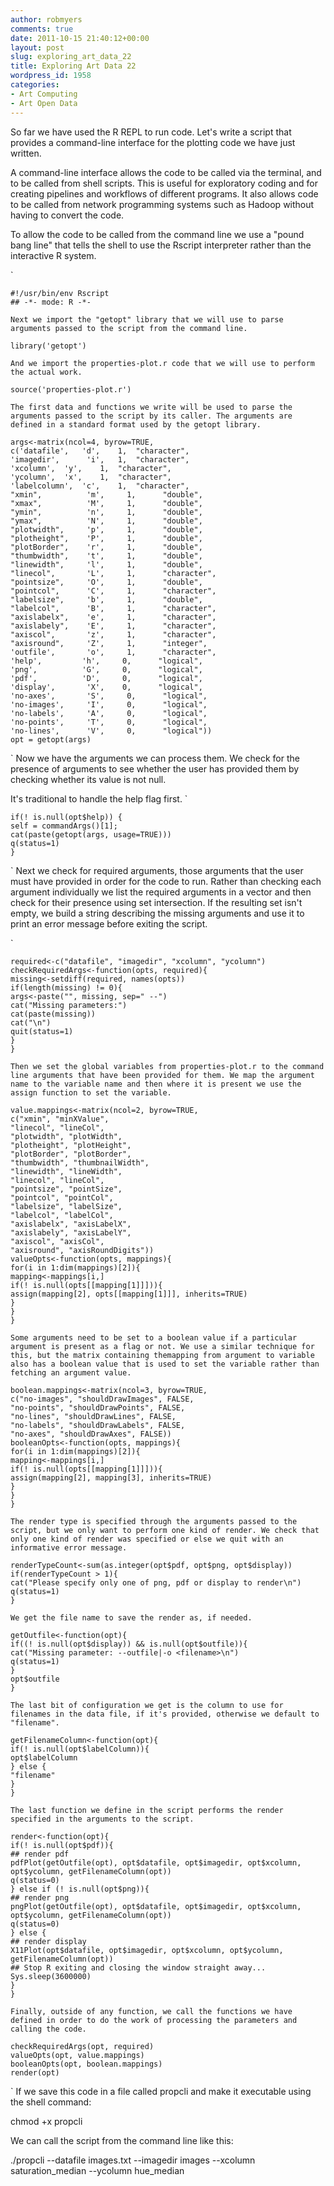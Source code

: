 ```yaml
---
author: robmyers
comments: true
date: 2011-10-15 21:40:12+00:00
layout: post
slug: exploring_art_data_22
title: Exploring Art Data 22
wordpress_id: 1958
categories:
- Art Computing
- Art Open Data
---
```


So far we have used the R REPL to run code. Let's write a script that provides a command-line interface for the plotting code we have just written.  

A command-line interface allows the code to be called via the terminal, and to be called from shell scripts. This is useful for exploratory coding and for creating pipelines and workflows of different programs. It also allows code to be called from network programming systems such as Hadoop without having to convert the code.  

To allow the code to be called from the command line we use a "pound bang line" that tells the shell to use the Rscript interpreter rather than the interactive R system.  

`
    
    
    #!/usr/bin/env Rscript
    ## -*- mode: R -*-
    

`
Next we import the "getopt" library that we will use to parse arguments passed to the script from the command line.
`
    
    
    library('getopt')
    

`
And we import the properties-plot.r code that we will use to perform the actual work.
`
    
    
    source('properties-plot.r')
    

`
The first data and functions we write will be used to parse the arguments passed to the script by its caller. The arguments are defined in a standard format used by the getopt library.
`
    
    
    args<-matrix(ncol=4, byrow=TRUE,
    c('datafile',	'd', 	1,	"character",
    'imagedir',      'i',	1,	"character",
    'xcolumn',	'y',	1,	"character",
    'ycolumn',	'x',	1,	"character",
    'labelcolumn',	'c',	1,	"character",
    "xmin",          'm',     1,      "double",
    "xmax",          'M',     1,      "double",
    "ymin",          'n',     1,      "double",
    "ymax",          'N',     1,      "double",
    "plotwidth",     'p',     1,      "double",
    "plotheight",    'P',     1,      "double",
    "plotBorder",    'r',     1,      "double",
    "thumbwidth",    't',     1,      "double",
    "linewidth",     'l',     1,      "double",
    "linecol",       'L',     1,      "character",
    "pointsize",     'O',     1,      "double",
    "pointcol",      'C',     1,      "character",
    "labelsize",     'b',     1,      "double",
    "labelcol",      'B',     1,      "character",
    "axislabelx",    'e',     1,      "character",
    "axislabely",    'E',     1,      "character",
    "axiscol",       'z',     1,      "character",
    "axisround",     'Z',     1,      "integer",
    'outfile',       'o',     1,      "character",
    'help',	        'h',	 0,      "logical",
    'png',	        'G',	 0,      "logical",
    'pdf',	        'D',	 0,      "logical",
    'display',       'X',	 0,      "logical",
    'no-axes',       'S',     0,      "logical",
    'no-images',     'I',     0,      "logical",
    'no-labels',     'A',     0,      "logical",
    'no-points',     'T',     0,      "logical",
    'no-lines',      'V',     0,      "logical"))
    opt = getopt(args)
    

`
Now we have the arguments we can process them. We check for the presence of arguments to see whether the user has provided them by checking whether its value is not null.  

It's traditional to handle the help flag first.
`
    
    
    if(! is.null(opt$help)) {
    self = commandArgs()[1];
    cat(paste(getopt(args, usage=TRUE)))
    q(status=1)
    }
    

`
Next we check for required arguments, those arguments that the user must have provided in order for the code to run. Rather than checking each argument individually we list the required arguments in a vector and then check for their presence using set intersection. If the resulting set isn't empty, we build a string describing the missing arguments and use it to print an error message before exiting the script.  

`
    
    
    required<-c("datafile", "imagedir", "xcolumn", "ycolumn")
    checkRequiredArgs<-function(opts, required){
    missing<-setdiff(required, names(opts))
    if(length(missing) != 0){
    args<-paste("", missing, sep=" --")
    cat("Missing parameters:")
    cat(paste(missing))
    cat("\n")
    quit(status=1)
    }
    }
    

`
Then we set the global variables from properties-plot.r to the command line arguments that have been provided for them. We map the argument name to the variable name and then where it is present we use the assign function to set the variable.
`
    
    
    value.mappings<-matrix(ncol=2, byrow=TRUE,
    c("xmin", "minXValue",
    "linecol", "lineCol",
    "plotwidth", "plotWidth",
    "plotheight", "plotHeight",
    "plotBorder", "plotBorder",
    "thumbwidth", "thumbnailWidth",
    "linewidth", "lineWidth",
    "linecol", "lineCol",
    "pointsize", "pointSize",
    "pointcol", "pointCol",
    "labelsize", "labelSize",
    "labelcol", "labelCol",
    "axislabelx", "axisLabelX",
    "axislabely", "axisLabelY",
    "axiscol", "axisCol",
    "axisround", "axisRoundDigits"))
    valueOpts<-function(opts, mappings){
    for(i in 1:dim(mappings)[2]){
    mapping<-mappings[i,]
    if(! is.null(opts[[mapping[1]]])){
    assign(mapping[2], opts[[mapping[1]]], inherits=TRUE)
    }
    }
    }
    

`
Some arguments need to be set to a boolean value if a particular argument is present as a flag or not. We use a similar technique for this, but the matrix containing themapping from argument to variable also has a boolean value that is used to set the variable rather than fetching an argument value.
`
    
    
    boolean.mappings<-matrix(ncol=3, byrow=TRUE,
    c("no-images", "shouldDrawImages", FALSE,
    "no-points", "shouldDrawPoints", FALSE,
    "no-lines", "shouldDrawLines", FALSE,
    "no-labels", "shouldDrawLabels", FALSE,
    "no-axes", "shouldDrawAxes", FALSE))
    booleanOpts<-function(opts, mappings){
    for(i in 1:dim(mappings)[2]){
    mapping<-mappings[i,]
    if(! is.null(opts[[mapping[1]]])){
    assign(mapping[2], mapping[3], inherits=TRUE)
    }
    }
    }
    

`
The render type is specified through the arguments passed to the script, but we only want to perform one kind of render. We check that only one kind of render was specified or else we quit with an informative error message.
`
    
    
    renderTypeCount<-sum(as.integer(opt$pdf, opt$png, opt$display))
    if(renderTypeCount > 1){
    cat("Please specify only one of png, pdf or display to render\n")
    q(status=1)
    }
    

`
We get the file name to save the render as, if needed.
`
    
    
    getOutfile<-function(opt){
    if((! is.null(opt$display)) && is.null(opt$outfile)){
    cat("Missing parameter: --outfile|-o <filename>\n")
    q(status=1)
    }
    opt$outfile
    }
    

`
The last bit of configuration we get is the column to use for filenames in the data file, if it's provided, otherwise we default to "filename".
`
    
    
    getFilenameColumn<-function(opt){
    if(! is.null(opt$labelColumn)){
    opt$labelColumn
    } else {
    "filename"
    }
    }
    

`
The last function we define in the script performs the render specified in the arguments to the script.
`
    
    
    render<-function(opt){
    if(! is.null(opt$pdf)){
    ## render pdf
    pdfPlot(getOutfile(opt), opt$datafile, opt$imagedir, opt$xcolumn,
    opt$ycolumn, getFilenameColumn(opt))
    q(status=0)
    } else if (! is.null(opt$png)){
    ## render png
    pngPlot(getOutfile(opt), opt$datafile, opt$imagedir, opt$xcolumn,
    opt$ycolumn, getFilenameColumn(opt))
    q(status=0)
    } else {
    ## render display
    X11Plot(opt$datafile, opt$imagedir, opt$xcolumn, opt$ycolumn,
    getFilenameColumn(opt))
    ## Stop R exiting and closing the window straight away...
    Sys.sleep(3600000)
    }
    }
    

`
Finally, outside of any function, we call the functions we have defined in order to do the work of processing the parameters and calling the code.
`
    
    
    checkRequiredArgs(opt, required)
    valueOpts(opt, value.mappings)
    booleanOpts(opt, boolean.mappings)
    render(opt)
    

`
If we save this code in a file called propcli and make it executable using the shell command:  
  

chmod +x propcli  
  

We can call the script from the command line like this:  
  

./propcli --datafile images.txt --imagedir images --xcolumn saturation_median --ycolumn hue_median

